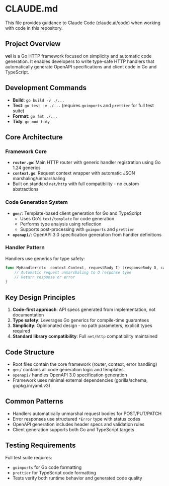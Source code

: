 # CLAUDE.md

This file provides guidance to Claude Code (claude.ai/code) when working with code in this repository.

## Project Overview

**vel** is a Go HTTP framework focused on simplicity and automatic code generation. It enables developers to write type-safe HTTP handlers that automatically generate OpenAPI specifications and client code in Go and TypeScript.

## Development Commands

- **Build**: `go build -v ./...`
- **Test**: `go test -v ./...` (requires `goimports` and `prettier` for full test suite)
- **Format**: `go fmt ./...`
- **Tidy**: `go mod tidy`

## Core Architecture

### Framework Core
- **`router.go`**: Main HTTP router with generic handler registration using Go 1.24 generics
- **`context.go`**: Request context wrapper with automatic JSON marshaling/unmarshaling
- Built on standard `net/http` with full compatibility - no custom abstractions

### Code Generation System
- **`gen/`**: Template-based client generation for Go and TypeScript
  - Uses Go's `text/template` for code generation
  - Performs type analysis using reflection
  - Supports post-processing with `goimports` and `prettier`
- **`openapi/`**: OpenAPI 3.0 specification generation from handler definitions

### Handler Pattern
Handlers use generics for type safety:
```go
func MyHandler(ctx  context.Context, requestBody I) (responseBody O, callError *vel.Error) {
    // Automatic request unmarshaling to O response type
    // Return response or error
}
```

## Key Design Principles

1. **Code-first approach**: API specs generated from implementation, not documentation
2. **Type safety**: Leverages Go generics for compile-time guarantees
3. **Simplicity**: Opinionated design - no path parameters, explicit types required
4. **Standard library compatibility**: Full `net/http` compatibility maintained

## Code Structure

- Root files contain the core framework (router, context, error handling)
- `gen/` contains all code generation logic and templates
- `openapi/` handles OpenAPI 3.0 specification generation
- Framework uses minimal external dependencies (gorilla/schema, gopkg.in/yaml.v3)

## Common Patterns

- Handlers automatically unmarshal request bodies for POST/PUT/PATCH
- Error responses use structured `*Error` type with status codes
- OpenAPI generation includes header specs and validation rules
- Client generation supports both Go and TypeScript targets

## Testing Requirements

Full test suite requires:
- `goimports` for Go code formatting
- `prettier` for TypeScript code formatting
- Tests verify both runtime behavior and generated code quality
